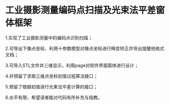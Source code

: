 # 工业摄影测量编码点扫描及光束法平差窗体框架

1.实现了工业摄影测量中的编码点识别扫描；

2.可导出下像点坐标、利用十参数模型对像点坐标进行畸变矫正并导出提醒他格式文档；

3.可导入STL文件并三维显示，利用page对软件界面窗体进行设计；

4.并预留了求取三维点坐标初值过程算法接口；

5.预留了根据初值进行光束法平差计算的接口；

6.水平有限，希望读者能对代码有所补充与指教。

